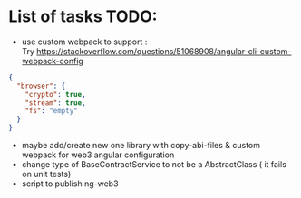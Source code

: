 # List of tasks TODO:

- use custom webpack to support :  
  Try https://stackoverflow.com/questions/51068908/angular-cli-custom-webpack-config
```json
{
  "browser": {
    "crypto": true,
    "stream": true,
    "fs": "empty"
  }
}
```

- maybe add/create new one library with copy-abi-files & custom webpack for web3 angular configuration
- change type of BaseContractService to not be a AbstractClass ( it fails on unit tests)
- script to publish ng-web3

